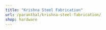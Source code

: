 ```yaml
---
title: "Krishna Steel Fabrication"
url: /paranthal/krishna-steel-fabrication/
shop: hardware
---
```

